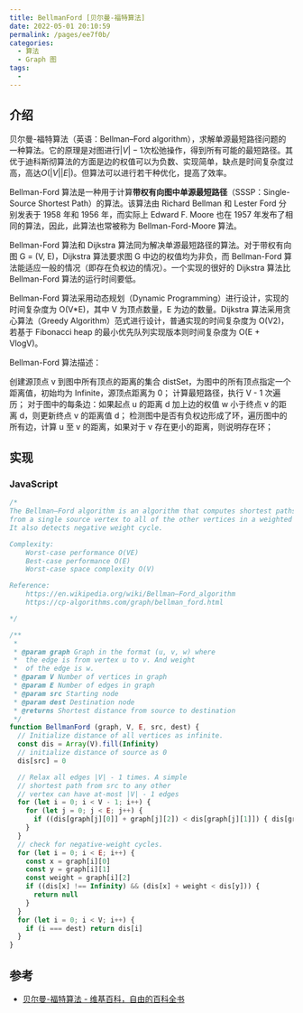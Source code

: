 ```yaml
---
title: BellmanFord [贝尔曼-福特算法]
date: 2022-05-01 20:10:59
permalink: /pages/ee7f0b/
categories:
  - 算法
  - Graph 图
tags:
  - 
---
```


## 介绍

贝尔曼-福特算法（英语：Bellman–Ford algorithm），求解单源最短路径问题的一种算法。它的原理是对图进行${\displaystyle |V|-1}$次松弛操作，得到所有可能的最短路径。其优于迪科斯彻算法的方面是边的权值可以为负数、实现简单，缺点是时间复杂度过高，高达$O(|V||E|)$。但算法可以进行若干种优化，提高了效率。

Bellman-Ford 算法是一种用于计算**带权有向图中单源最短路径**（SSSP：Single-Source Shortest Path）的算法。该算法由 Richard Bellman 和 Lester Ford 分别发表于 1958 年和 1956 年，而实际上 Edward F. Moore 也在 1957 年发布了相同的算法，因此，此算法也常被称为 Bellman-Ford-Moore 算法。

Bellman-Ford 算法和 Dijkstra 算法同为解决单源最短路径的算法。对于带权有向图 G = (V, E)，Dijkstra 算法要求图 G 中边的权值均为非负，而 Bellman-Ford 算法能适应一般的情况（即存在负权边的情况）。一个实现的很好的 Dijkstra 算法比 Bellman-Ford 算法的运行时间要低。

Bellman-Ford 算法采用动态规划（Dynamic Programming）进行设计，实现的时间复杂度为 O(V*E)，其中 V 为顶点数量，E 为边的数量。Dijkstra 算法采用贪心算法（Greedy Algorithm）范式进行设计，普通实现的时间复杂度为 O(V2)，若基于 Fibonacci heap 的最小优先队列实现版本则时间复杂度为 O(E + VlogV)。

Bellman-Ford 算法描述：

创建源顶点 v 到图中所有顶点的距离的集合 distSet，为图中的所有顶点指定一个距离值，初始均为 Infinite，源顶点距离为 0；
计算最短路径，执行 V - 1 次遍历；
对于图中的每条边：如果起点 u 的距离 d 加上边的权值 w 小于终点 v 的距离 d，则更新终点 v 的距离值 d；
检测图中是否有负权边形成了环，遍历图中的所有边，计算 u 至 v 的距离，如果对于 v 存在更小的距离，则说明存在环；

## 实现

### JavaScript

```js
/*
The Bellman–Ford algorithm is an algorithm that computes shortest paths
from a single source vertex to all of the other vertices in a weighted digraph.
It also detects negative weight cycle.

Complexity:
    Worst-case performance O(VE)
    Best-case performance O(E)
    Worst-case space complexity O(V)

Reference:
    https://en.wikipedia.org/wiki/Bellman–Ford_algorithm
    https://cp-algorithms.com/graph/bellman_ford.html

*/

/**
 *
 * @param graph Graph in the format (u, v, w) where
 *  the edge is from vertex u to v. And weight
 *  of the edge is w.
 * @param V Number of vertices in graph
 * @param E Number of edges in graph
 * @param src Starting node
 * @param dest Destination node
 * @returns Shortest distance from source to destination
 */
function BellmanFord (graph, V, E, src, dest) {
  // Initialize distance of all vertices as infinite.
  const dis = Array(V).fill(Infinity)
  // initialize distance of source as 0
  dis[src] = 0

  // Relax all edges |V| - 1 times. A simple
  // shortest path from src to any other
  // vertex can have at-most |V| - 1 edges
  for (let i = 0; i < V - 1; i++) {
    for (let j = 0; j < E; j++) {
      if ((dis[graph[j][0]] + graph[j][2]) < dis[graph[j][1]]) { dis[graph[j][1]] = dis[graph[j][0]] + graph[j][2] }
    }
  }
  // check for negative-weight cycles.
  for (let i = 0; i < E; i++) {
    const x = graph[i][0]
    const y = graph[i][1]
    const weight = graph[i][2]
    if ((dis[x] !== Infinity) && (dis[x] + weight < dis[y])) {
      return null
    }
  }
  for (let i = 0; i < V; i++) {
    if (i === dest) return dis[i]
  }
}
```

## 参考

- [贝尔曼-福特算法 - 维基百科，自由的百科全书](https://zh.wikipedia.org/wiki/%E8%B4%9D%E5%B0%94%E6%9B%BC-%E7%A6%8F%E7%89%B9%E7%AE%97%E6%B3%95)